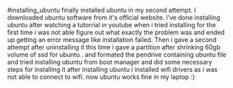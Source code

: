 #installing_ubuntu
finally  installed ubuntu in my second attempt. I downloaded ubuntu software from it's official website. i've done installing ubuntu after watching a tutorrial in youtube when i tried installing for the first time i was not able figure out what exactly the problem was and ended up getting an error message like installation failed. Then i gave a second attempt after uninstalling it this time i gave a partition after shrinking 60gb volume  of ssd for ubuntu . and formated the pendrive containing ubuntu file and tried installing ubuntu from boot manager and did some necessary steps for installing it after installing ubuntu i installed wifi drivers as i was not able to connect to wifi. now ubuntu works fine in my laptop :)
